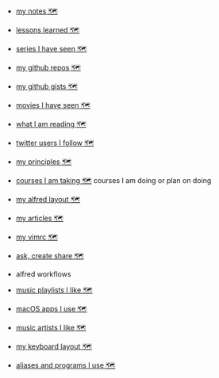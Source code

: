 - [my notes 🗺️](https://my.mindnode.com/4gWrZs1WYDYbuxaBm9NsxKchqDt1qV7nCy4LxH2Z)


- [lessons learned 🗺️](https://my.mindnode.com/sHq5NqTst6fViAbzCwM6zQVqywUxiZqTMxUWU2Rz)


- [series I have seen 🗺️](https://my.mindnode.com/4LzYV6VP45QhdDW7acxxxt7iFrfJbjR7CKz2GQat)


- [my github repos 🗺️](https://my.mindnode.com/ZKGETDkUaQUsL3q8q9z788CxG84oEHgDiT79GuzX)


- [my github gists 🗺️](https://my.mindnode.com/pW28cpz22qz4hsSHAGzixsSLkWCRrzQfTtUC85tL)


- [movies I have seen 🗺️](https://my.mindnode.com/HQmSoYxMqR5xzzqF6rBejv8ftkVtWGTq34spJqyD)


- [what I am reading 🗺️](https://my.mindnode.com/N7EYLDQWCsHKRLXadZKmvTwhr9P78ARYwZchG3mq)


- [twitter users I follow 🗺️](https://my.mindnode.com/iUzQpCVgEqpPxCrWBUKXUX9zAEd9AsvvAm3L3aFC)


- [my principles 🗺️](https://my.mindnode.com/sfakbTEBDL9NyeEAyQ1CnGppSitxsvdqU6G6Lw1b)


- [courses I am taking 🗺️](https://my.mindnode.com/uXZqWxUQsXMGnzbjgjNccxsVGgtxA6d9RsM7NsHB)
  courses I am doing or plan on doing


- [my alfred layout 🗺️](https://my.mindnode.com/TzQ2EjrCiyJsCqRotJmqujhinDZ49C31Xb4bisM6)


- [my articles 🗺️](https://my.mindnode.com/2YJ1yeqHkxaBMHKDPC1k2Ripxpx9Ne7ULk4rfh3H#114.2,-459.4,2)


- [my vimrc 🗺️](https://my.mindnode.com/EPJxCtfjuZJGz5TTHiwTyshmUUBfwRpVyH4BvQj2)


- [ask, create share 🗺️](https://my.mindnode.com/1DaYyunYm1xwFUHZ9VjpcPSXcpK3ndAkWsb76Kbz)


- alfred workflows


- [music playlists I like 🗺️](https://my.mindnode.com/JsYDsxS9nJ6draySqjJ6p6usGbuCtzynQSgy6YdS)


- [macOS apps I use 🗺️](https://my.mindnode.com/R3rsy7p4juS3HxxwQvrCE6oiMbY6aefKshMX2Qwh)


- [music artists I like 🗺️](https://my.mindnode.com/t9622zX2emWC3HxLNkFebMzuxWoF8PGH2MLjREpy)


- [my keyboard layout 🗺️](https://my.mindnode.com/c7EmmKvaxCyCEuTzcpkGB4MGeLpWdR8nsJK4rjDh)


- [aliases and programs I use 🗺️](https://my.mindnode.com/upnFQeGrQCPwgCf3pfS4FgywQUj5sXNLxb1awm1D)

